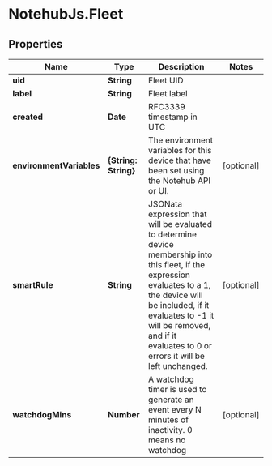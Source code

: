 # NotehubJs.Fleet

## Properties

| Name                     | Type                 | Description                                                                                                                                                                                                                                                        | Notes      |
| ------------------------ | -------------------- | ------------------------------------------------------------------------------------------------------------------------------------------------------------------------------------------------------------------------------------------------------------------ | ---------- |
| **uid**                  | **String**           | Fleet UID                                                                                                                                                                                                                                                          |
| **label**                | **String**           | Fleet label                                                                                                                                                                                                                                                        |
| **created**              | **Date**             | RFC3339 timestamp in UTC                                                                                                                                                                                                                                           |
| **environmentVariables** | **{String: String}** | The environment variables for this device that have been set using the Notehub API or UI.                                                                                                                                                                          | [optional] |
| **smartRule**            | **String**           | JSONata expression that will be evaluated to determine device membership into this fleet, if the expression evaluates to a 1, the device will be included, if it evaluates to -1 it will be removed, and if it evaluates to 0 or errors it will be left unchanged. | [optional] |
| **watchdogMins**         | **Number**           | A watchdog timer is used to generate an event every N minutes of inactivity. 0 means no watchdog                                                                                                                                                                   | [optional] |
